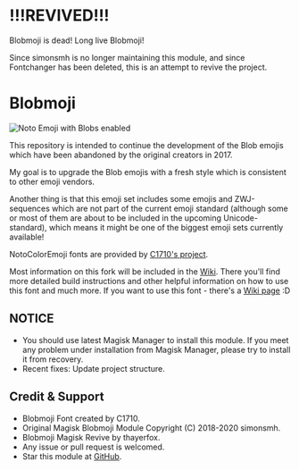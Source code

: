 # !!!REVIVED!!!

Blobmoji is dead!  Long live Blobmoji!

Since simonsmh is no longer maintaining this module, and since Fontchanger has been deleted, this is an attempt to revive the project.

# Blobmoji

![Noto Emoji with Blobs enabled](https://github.com/C1710/blobmoji/raw/emoji12/images/noto.png)

This repository is intended to continue the development of the Blob emojis which have been abandoned by the original creators in 2017.

My goal is to upgrade the Blob emojis with a fresh style which is consistent to other emoji vendors.

Another thing is that this emoji set includes some emojis and ZWJ-sequences which are not part of the current emoji standard (although some or most of them are about to be included in the upcoming Unicode-standard), which means it might be one of the biggest emoji sets currently available!

NotoColorEmoji fonts are provided by [C1710's project](https://github.com/C1710/blobmoji).

Most information on this fork will be included in the [Wiki](https://github.com/C1710/blobmoji/wiki). There you'll find more detailed build instructions and other helpful information on how to use this font and much more.
If you want to use this font - there's a [Wiki page](https://github.com/C1710/blobmoji/wiki/Installation-Usage) :D

## NOTICE

* You should use latest Magisk Manager to install this module. If you meet any problem under installation from Magisk Manager, please try to install it from recovery.
* Recent fixes:
Update project structure.

## Credit & Support
* Blobmoji Font created by C1710.
* Original Magisk Blobmoji Module Copyright (C) 2018-2020 simonsmh.
* Blobmoji Magisk Revive by thayerfox.
* Any issue or pull request is welcomed.
* Star this module at [GitHub](https://github.com/thayerfox/magisk-notocoloremoji-replacer).
